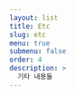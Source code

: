 ```yaml
---
layout: list
title: Etc
slug: etc
menu: true
submenu: false
order: 4
description: >
  기타 내용들
---
```

